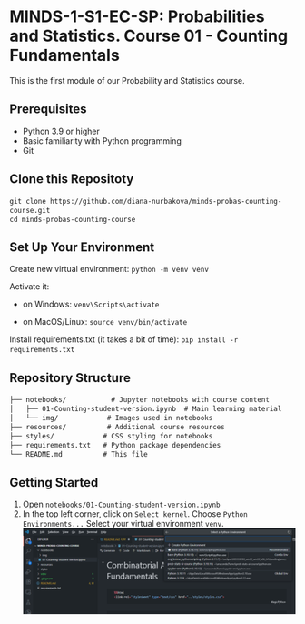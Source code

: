 # MINDS-1-S1-EC-SP: Probabilities and Statistics. Course 01 - Counting Fundamentals

This is the first module of our Probability and Statistics course.

## Prerequisites

- Python 3.9 or higher
- Basic familiarity with Python programming
- Git

## Clone this Repositoty

```
git clone https://github.com/diana-nurbakova/minds-probas-counting-course.git
cd minds-probas-counting-course
```

## Set Up Your Environment

Create new virtual environment:
`python -m venv venv`

Activate it:

- on Windows:
`venv\Scripts\activate`

- on MacOS/Linux:
`source venv/bin/activate`

Install requirements.txt (it takes a bit of time):
`pip install -r requirements.txt`

## Repository Structure

```
├── notebooks/           # Jupyter notebooks with course content
│   ├── 01-Counting-student-version.ipynb  # Main learning material
│   └── img/            # Images used in notebooks
├── resources/          # Additional course resources
├── styles/            # CSS styling for notebooks
├── requirements.txt   # Python package dependencies
└── README.md          # This file
```

## Getting Started

1. Open `notebooks/01-Counting-student-version.ipynb`
2. In the top left corner, click on `Select kernel`. Choose `Python Environments...` Select your virtual environment `venv`.
![select Python environment](select-python-env.png)